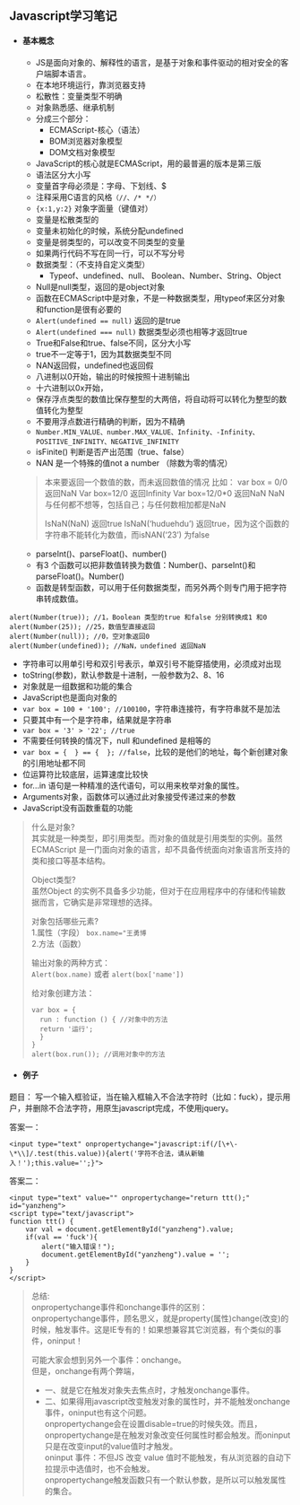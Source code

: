 ## Javascript学习笔记

* #### 基本概念
   * JS是面向对象的、解释性的语言，是基于对象和事件驱动的相对安全的客户端脚本语言。
   * 在本地环境运行，靠浏览器支持
   * 松散性：变量类型不明确
   * 对象熟悉感、继承机制
   * 分成三个部分：
      * ECMAScript-核心（语法）
      * BOM浏览器对象模型
      * DOM文档对象模型
   * JavaScript的核心就是ECMAScript，用的最普遍的版本是第三版
   * 语法区分大小写
   * 变量首字母必须是：字母、下划线、$
   * 注释采用C语言的风格`（//、/* */）`
   * `{x:1,y:2}` 对象字面量（键值对）
   * 变量是松散类型的
   * 变量未初始化的时候，系统分配undefined
   * 变量是弱类型的，可以改变不同类型的变量
   * 如果两行代码不写在同一行，可以不写分号
   * 数据类型：（不支持自定义类型）
      * Typeof、undefined、null、 Boolean、Number、String、Object
   * Null是null类型，返回的是object对象
   * 函数在ECMAScript中是对象，不是一种数据类型，用typeof来区分对象和function是很有必要的
   * `Alert(undefined == null)` 返回的是true
   * `Alert(undefined === null)` 数据类型必须也相等才返回true
   * True和False和true、false不同，区分大小写
   * true不一定等于1，因为其数据类型不同
   * NAN返回假，undefined也返回假
   * 八进制以0开始，输出的时候按照十进制输出
   * 十六进制以0x开始，
   * 保存浮点类型的数值比保存整型的大两倍，将自动将可以转化为整型的数值转化为整型
   * 不要用浮点数进行精确的判断，因为不精确
   * `Number.MIN_VALUE、number.MAX_VALUE、Infinity、-Infinity、POSITIVE_INFINITY、NEGATIVE_INFINITY`
   * isFinite() 判断是否产出范围（true、false）
   * NAN 是一个特殊的值not a number （除数为零的情况）

	> 
	> 本来要返回一个数值的数，而未返回数值的情况
	> 比如： var box = 0/0     返回NaN
	>        Var box=12/0     返回Infinity
	>        Var box=12/0*0   返回NaN
	> NaN与任何都不想等，包括自己；与任何数相加都是NaN
	> 
	> IsNaN(NaN) 返回true
	> IsNaN(‘huduehdu’) 返回true，因为这个函数的字符串不能转化为数值，而isNAN(‘23’) 为false

   * parseInt()、parseFloat()、number()
   * 有3 个函数可以把非数值转换为数值：Number()、parseInt()和parseFloat()。Number()
   * 函数是转型函数，可以用于任何数据类型，而另外两个则专门用于把字符串转成数值。

```
alert(Number(true)); //1，Boolean 类型的true 和false 分别转换成1 和0
alert(Number(25)); //25，数值型直接返回
alert(Number(null)); //0，空对象返回0
alert(Number(undefined)); //NaN，undefined 返回NaN
```

   * 字符串可以用单引号和双引号表示，单双引号不能穿插使用，必须成对出现
   * toString(参数)，默认参数是十进制，一般参数为2、8、16
   * 对象就是一组数据和功能的集合
   * JavaScript也是面向对象的
   * `var box = 100 + '100'; //100100`，字符串连接符，有字符串就不是加法
   * 只要其中有一个是字符串，结果就是字符串
   * `var box = '3' > '22'; //true`
   * 不需要任何转换的情况下，null 和undefined 是相等的
   * `var box = {  } == {  }; //false`，比较的是他们的地址，每个新创建对象的引用地址都不同
   * 位运算符比较底层，运算速度比较快
   * for...in 语句是一种精准的迭代语句，可以用来枚举对象的属性。
   * Arguments对象，函数体可以通过此对象接受传递过来的参数
   * JavaScript没有函数重载的功能

> 什么是对象?  
> 其实就是一种类型，即引用类型。而对象的值就是引用类型的实例。虽然ECMAScript 是一门面向对象的语言，却不具备传统面向对象语言所支持的类和接口等基本结构。
> 
> Object类型?  
> 虽然Object 的实例不具备多少功能，但对于在应用程序中的存储和传输数据而言，它确实是非常理想的选择。
> 
> 对象包括哪些元素?  
> 1.属性（字段） `box.name="王勇博`  
> 2.方法（函数）
> 
> 输出对象的两种方式：  
> `Alert(box.name)` 或者 `alert(box['name'])`
> 
> 给对象创建方法：  
> ```
> var box = {
> 	run : function () { //对象中的方法
> 	return '运行';
> 	}
> }
> alert(box.run()); //调用对象中的方法
> ```

* #### 例子

题目： 写一个输入框验证，当在输入框输入不合法字符时（比如：fuck），提示用户，并删除不合法字符，用原生javascript完成，不使用jquery。

答案一：
```
<input type="text" onpropertychange="javascript:if(/[\+\-\*\\]/.test(this.value)){alert('字符不合法，请从新输入！');this.value='';}">
```

答案二：
```
<input type="text" value="" onpropertychange="return ttt();" id="yanzheng">
<script type="text/javascript">
function ttt() {
	var val = document.getElementById("yanzheng").value;
	if(val == 'fuck'){
		alert("输入错误！");
		document.getElementById("yanzheng").value = '';
	}
}
</script>
```

> 总结:  
> onpropertychange事件和onchange事件的区别：  
> onpropertychange事件，顾名思义，就是property(属性)change(改变)的时候，触发事件。这是IE专有的！如果想兼容其它浏览器，有个类似的事件，oninput！  
> 
> 可能大家会想到另外一个事件：onchange。  
> 但是，onchange有两个弊端，  
> * 一、就是它在触发对象失去焦点时，才触发onchange事件。  
> * 二、如果得用javascript改变触发对象的属性时，并不能触发onchange事件，oninput也有这个问题。   
> onpropertychange会在设置disable=true的时候失效。而且，onpropertychange是在触发对象改变任何属性时都会触发。而oninput只是在改变input的value值时才触发。  
> oninput 事件：不但JS 改变 value 值时不能触发，有从浏览器的自动下拉提示中选值时，也不会触发。  
> onpropertychange触发函数只有一个默认参数，是所以可以触发属性的集合。


